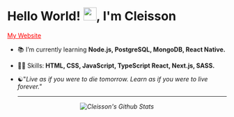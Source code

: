 <h1>Hello World! <img src="https://raw.githubusercontent.com/kaueMarques/kaueMarques/master/hi.gif" width="30px">, I'm Cleisson</h1>
<p>
  <a href="https://cleisson.vercel.app" target="blank" style="color: red;">My Website</a>
</p> 

<!--- 🔭 I’m currently working on ...-->
- 📚 I’m currently learning <strong>Node.js, PostgreSQL, MongoDB, React Native.</strong>
- 👨‍💻 Skills:<strong> HTML, CSS, JavaScript, TypeScript React, Next.js, SASS.</strong>
- ☯︎"<em>Live as if you were to die tomorrow. Learn as if you were to live forever.<em>"
  
  ---
  
<div align="center">

![Cleisson's Github Stats](https://github-readme-stats.vercel.app/api?username=cleissonom&show_icons=true&theme=dark)
<!--   
<img data-tip="HTML5" src="https://xesque.rocketseat.dev/platform/tech/html5.svg" alt="HTML5" currentitem="false">
<img data-tip="CSS3" src="https://xesque.rocketseat.dev/platform/tech/css3.svg" alt="CSS3" currentitem="false">
<img data-tip="Node.JS" src="https://xesque.rocketseat.dev/platform/tech/node.svg" alt="Node.JS" currentitem="false">
   -->
<!-- #### 💡 Frameworks


<a href="#">
      <img alt="Next" src="https://img.shields.io/badge/next-333.svg?style=for-the-badge&logo=next.js&logoColor=white" />
</a>
<a href="#">
      <img alt="React" src="https://img.shields.io/badge/react-36B2C8.svg?style=for-the-badge&logo=react&logoColor=white" />
</a> -->
  <!-- <a href="#">
      <img alt="Electron" src="https://img.shields.io/badge/electron-4078C3.svg?style=for-the-badge&logo=electron&logoColor=white" />
</a>
<!-- <a href="#">
      <img alt="React Native" src="https://img.shields.io/badge/react Native-00D2F8.svg?style=for-the-badge&logo=react&logoColor=white" />
</a> -->
<!-- 
#### 📝 Languages

  
<a href="#">
      <img alt="javascript" src="https://img.shields.io/badge/JavaScript-F7DF1E.svg?style=for-the-badge&logo=javascript&logoColor=white" />
</a>
<a href="#">
      <img alt="typescript" src="https://img.shields.io/badge/typescript-1E84D0.svg?style=for-the-badge&logo=typescript&logoColor=white" />
</a> -->

<!-- #### 👨‍💻 Skills

<a href="#">
      <img data-tip="HTML5" src="https://xesque.rocketseat.dev/platform/tech/html5.svg" alt="HTML5" currentitem="false">
</a>
<a href="#">
      <img data-tip="Node.JS" src="https://xesque.rocketseat.dev/platform/tech/node.svg" alt="Node.JS" currentitem="false">
</a>
<a href="#">
      <img data-tip="ReactJS" src="https://xesque.rocketseat.dev/platform/tech/reactjs.svg" alt="ReactJS" currentitem="false">
</a>
<a href="#">
      <img data-tip="React Native" src="https://xesque.rocketseat.dev/platform/tech/javascript.svg" alt="ReactJS" currentitem="false">
</a> -->



